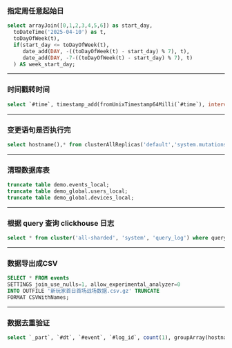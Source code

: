 ### 指定周任意起始日
```sql
select arrayJoin([0,1,2,3,4,5,6]) as start_day, 
  toDateTime('2025-04-10') as t,
  toDayOfWeek(t),
  if(start_day <= toDayOfWeek(t), 
     date_add(DAY, -((toDayOfWeek(t) - start_day) % 7), t),
     date_add(DAY, -7-((toDayOfWeek(t) - start_day) % 7), t)
  ) AS week_start_day;
```
---

### 时间戳转时间
```sql
select `#time`, timestamp_add(fromUnixTimestamp64Milli(`#time`), interval coalesce(`#zone_offset`, 8) * 60 minute) from events where `#event` = '#device_login' and `#dt` = '2025-03-01' limit 100;
```
---

### 变更语句是否执行完
```sql
select hostname(),* from clusterAllReplicas('default','system.mutations') where is_done = 0;
```
---

### 清理数据库表
```sql
truncate table demo.events_local;
truncate table demo_global.users_local;
truncate table demo_global.devices_local;
```
---

### 根据 query 查询 clickhouse 日志
```sql
select * from cluster('all-sharded', 'system', 'query_log') where query_id  = '4efbbb9b-b853-44ca-84b2-95ff066895af';
```
---

### 数据导出成CSV
```sql
SELECT * FROM events
SETTINGS join_use_nulls=1, allow_experimental_analyzer=0
INTO OUTFILE '新玩家首日首场战场数据.csv.gz' TRUNCATE
FORMAT CSVWithNames;
```
---

### 数据去重验证
```sql
select `_part`, `#dt`, `#event`, `#log_id`, count(1), groupArray(hostname()) from events where `#dt` = '2024-07-28' group by 1, 2, 3, 4 order by 5 desc limit 100;
```
